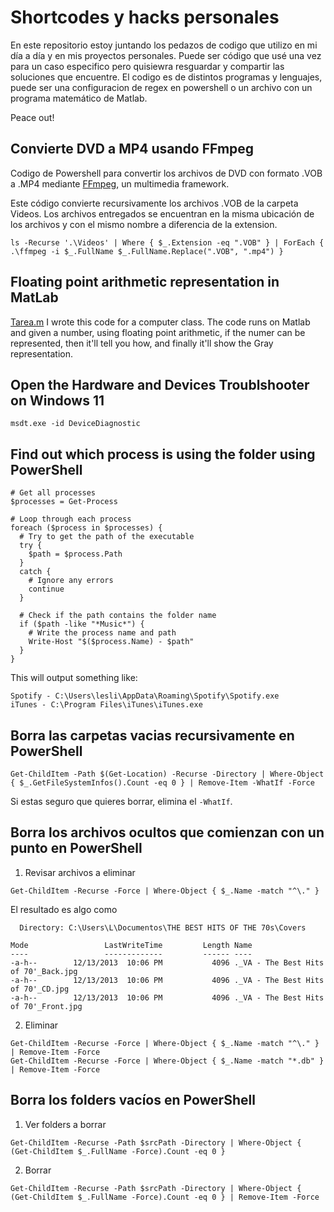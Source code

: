 # Shortcodes y hacks personales

En este repositorio estoy juntando los pedazos de codigo que utilizo en mi día a día y en mis proyectos personales. Puede ser código que usé una vez para un caso especifico pero quisiewra resguardar y compartir las soluciones que encuentre. El codigo es de distintos programas y lenguajes, puede ser una configuracion de regex en powershell o un archivo con un programa matemático de Matlab.

Peace out!

Convierte DVD a MP4 usando FFmpeg
---
Codigo de Powershell para convertir los archivos de DVD con formato .VOB a .MP4 mediante [FFmpeg](https://ffmpeg.org/documentation.html), un multimedia framework.


Este código convierte recursivamente los archivos .VOB de la carpeta Videos. Los archivos entregados se encuentran en la misma ubicación de los archivos y con el mismo nombre a diferencia de la extension.

`
ls -Recurse '.\Videos' | Where { $_.Extension -eq ".VOB" } | ForEach { .\ffmpeg -i $_.FullName $_.FullName.Replace(".VOB", ".mp4") }
`



Floating point arithmetic representation in MatLab
---
[Tarea.m](https://github.com/lespam/shortcuts/blob/master/tarea.m)
I wrote this code for a computer class. The code runs on Matlab and given a number, using floating point arithmetic, if the numer can be represented, then it'll tell you how, and finally it'll show the Gray representation.



Open the Hardware and Devices Troublshooter on Windows 11
---
`
msdt.exe -id DeviceDiagnostic
`

Find out which process is using the folder using PowerShell
---
```
# Get all processes
$processes = Get-Process

# Loop through each process
foreach ($process in $processes) {
  # Try to get the path of the executable
  try {
    $path = $process.Path
  }
  catch {
    # Ignore any errors
    continue
  }

  # Check if the path contains the folder name
  if ($path -like "*Music*") {
    # Write the process name and path
    Write-Host "$($process.Name) - $path"
  }
}
```

This will output something like:
```
Spotify - C:\Users\lesli\AppData\Roaming\Spotify\Spotify.exe
iTunes - C:\Program Files\iTunes\iTunes.exe
```

Borra las carpetas vacias recursivamente en PowerShell
---

```
Get-ChildItem -Path $(Get-Location) -Recurse -Directory | Where-Object { $_.GetFileSystemInfos().Count -eq 0 } | Remove-Item -WhatIf -Force
```
Si estas seguro que quieres borrar, elimina el `-WhatIf`.

Borra los archivos ocultos que comienzan con un punto en PowerShell
---
1. Revisar archivos a eliminar
```
Get-ChildItem -Recurse -Force | Where-Object { $_.Name -match "^\." }
```
El resultado es algo como
```
  Directory: C:\Users\L\Documentos\THE BEST HITS OF THE 70s\Covers

Mode                 LastWriteTime         Length Name
----                 -------------         ------ ----
-a-h--        12/13/2013  10:06 PM           4096 ._VA - The Best Hits of 70'_Back.jpg
-a-h--        12/13/2013  10:06 PM           4096 ._VA - The Best Hits of 70'_CD.jpg
-a-h--        12/13/2013  10:06 PM           4096 ._VA - The Best Hits of 70'_Front.jpg
```

2. Eliminar
```
Get-ChildItem -Recurse -Force | Where-Object { $_.Name -match "^\." } | Remove-Item -Force
Get-ChildItem -Recurse -Force | Where-Object { $_.Name -match "*.db" } | Remove-Item -Force
```

Borra los folders vacíos en PowerShell
---
1. Ver folders a borrar
```
Get-ChildItem -Recurse -Path $srcPath -Directory | Where-Object { (Get-ChildItem $_.FullName -Force).Count -eq 0 }
```
2. Borrar
```
Get-ChildItem -Recurse -Path $srcPath -Directory | Where-Object { (Get-ChildItem $_.FullName -Force).Count -eq 0 } | Remove-Item -Force
```
